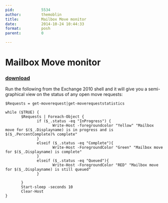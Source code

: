 ```yaml
---
pid:            5534
author:         themoblin
title:          Mailbox Move monitor
date:           2014-10-24 10:44:33
format:         posh
parent:         0

---
```


# Mailbox Move monitor

### [download](//scripts/5534.ps1)

Run the following from the Exchange 2010 shell and it will give you a semi-graphical view on the status of any open move requests:

```posh
$Requests = get-moverequest|get-moverequeststatistics

while ($TRUE) {
       $Requests | Foreach-Object {
              if ($_.status -eq "InProgress") {
                     Write-Host -foregroundcolor "Yellow" "Mailbox move for $($_.Displayname) is in progress and is $($_.PercentComplete)% complete"
              }
              elseif ($_.status -eq "Complete"){
                     Write-Host -ForegroundColor "Green" "Mailbox move for $($_.Displayname) is complete"
              }
              elseif ($_.status -eq "Queued"){
                     Write-Host -ForegroundColor "RED" "Mailbox move for $($_.Displayname) is still queued"
              }

       }
       Start-sleep -seconds 10
       Clear-Host
} 

```
